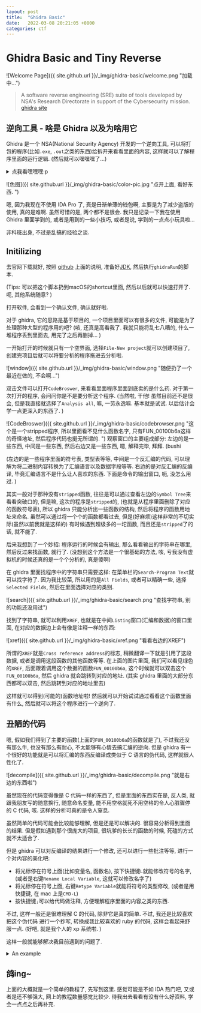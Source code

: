 ```yaml
---
layout: post
title:  "Ghidra Basic"
date:   2022-03-08 20:21:05 +0800
categories: ctf
---
```

# Ghidra Basic and Tiny Reverse
![Welcome Page]({{ site.github.url }}/_img/ghidra-basic/welcome.png "加载中...")

> A software reverse engineering (SRE) suite of tools developed by 
> NSA's Research Directorate in support of the Cybersecurity mission.    
> [ghidra site](https://ghidra-sre.org)

## 逆向工具 - 啥是 Ghidra 以及为啥用它
Ghidra 是一个 NSA(National Security Agency) 开发的一个逆向工具, 
可以将打包的程序(比如`.exe`, `.out`之类的东西)给拆开来看看里面的内容, 
这样就可以了解程序里面的运行逻辑. (然后就可以嘿嘿嘿了...)

<details>
<summary> 
点我看嘿嘿嘿:p 
</summary>

  <h3>逆向的个人理解</h3>

  不知道有没有人用过外挂, 破解软件还有注册机之类的东西, 
  嗯, 十分抱歉, 我用过的. QAQ, 不过现在基本上成为历史啦, 
  因为(钱包富裕了, bushi), 不, 是使用开源软件了. 

  啊, 扯远了. 就拿注册机来说明吧, 为什么逆向工程这么吸引我, 
  一个简单的例子: 

  {% highlight ruby %}
    print "Hello, what is your password: "
    get = gets.strip
    if get == "Lucky"
      puts "Yes! You're in. "
    else
      puts "Ah oh, something's wrong. "
    end
  {% endhighlight %}

  呀, 假如我们能够看到代码的话, 想要破解密码就是易如反掌的事. 
  这个就是逆向的一个想法吧: 得到一个程序, 然后将程序的逻辑进行分析, 
  最后将这个程序给 ban 了. 

  然而一般的什么要注册机的软件哪会直接吧代码给我呢... 稍微复杂一点的例子, 
  假如有一个被 gcc 编译的程序也就是一个二进制的程序, 然后就"看不到"代码了, 
  但是实际上并不是这样, 放到 ghidra 里面就可以看到反编译的汇编指令, 
  以及反汇编的伪代码, 等等. (甚至, 假如只是简单的编译的话, 还能看到代码呢, 
  比如说原来的程序里面的函数名称等等. )

  不过嘛, 知道会被这样干的开发商怎么可能会坐以待毙呢? 肯定会将这些函数名字删掉, 
  (stripped 的程序), 然后在程序里面加入混淆的代码, (就是恶心你这种逆向的人, 
  但是不怕, 我有耐心, TAT), 或者是用别的什么方式, 比如说虚拟指令, 又比如说, 
  给程序加壳(类似于压缩)等等. (虽然我不是很懂了, 毕竟才刚接触, 咳)

  大概的介绍就是这样了. (滑稽)

</details>

![色图]({{ site.github.url }}/_img/ghidra-basic/color-pic.jpg "点开上面, 看好东西. ")

嗯, 因为我现在不使用 IDA Pro 了, ~~真是日渐单薄的钱包啊~~, 主要是为了减少盗版的使用, 
真的是难啊. 虽然可惜的是, 两个都不是很会. 我只是记录一下我在使用 Ghidra 里面学到的, 
或者是用到的一些小技巧, 或者是说, 学到的一点点小玩具啦... 

非科班出身, 不过是乱搞的经验之谈. 

## Initilizing
去官网下载就好, 按照 [github](https://github.com/NationalSecurityAgency/ghidra) 
上面的说明, 准备好[JDK](https://adoptium.net/releases.html?variant=openjdk11&jvmVariant=hotspot),
然后执行`ghidraRun`的脚本. 

(Tips: 可以把这个脚本扔到macOS的shortcut里面, 然后以后就可以快速打开了. 呃, 
其他系统随意? )

打开软件, 会看到一个确认文件, 确认就好啦. 

对于 ghidra, 它的思路是基于项目的, 一个项目里面可以有很多的文件, 
可能是为了处理那种大型的程序用的吧? (咳, 还真是高看我了. 我就只能将乱七八糟的, 
什么一堆程序丢到里面去, 用完了之后再删掉... )

一开始打开的时候就只有一个空界面, 选择`File-New project`就可以创建项目了, 
创建完项目后就可以将要分析的程序拖进去分析啦. 

![window]({{ site.github.url }}/_img/ghidra-basic/window.png "随便扔了一个最近在做的, 不会啊...")

双击文件可以打开`CodeBroswer`, 来看看里面程序里面到底卖的是什么药. 
对于第一次打开的程序, 会问问你是不是要分析这个程序. (当然啦, 干他! 
虽然目前还不是很会, 但是我直接就选择了`Analysis all`, 嘛, 一劳永逸嘛. 
基本就是试试. 以后估计会学一点更深入的东西了. )

![CodeBroswer]({{ site.github.url }}/_img/ghidra-basic/codebrowser.png "这个是一个stripped程序, 所以里面看不见什么函数名字, 只有FUN_00100b6a这样的奇怪地址, 然后程序代码也挺无所谓的. ")
观察窗口的主要组成部分: 左边的是一些东西, 中间是一些东西, 然后右边又是一些东西, 
嗯, 解释完毕, 拜拜. (bushi

(左边的是一些程序里面的符号表, 类型表等等, 中间是一个反汇编的代码, 
可以理解为将二进制内容转换为了汇编语言以及数据字段等等. 右边的是对反汇编的反编译, 
毕竟汇编语言不是什么让人喜欢的东西. 下面是命令的输出窗口, 呃, 没怎么用过. )

其实一般对于那种没有`stripped`函数, 往往是可以通过查看左边的`Symbol Tree`来看看突破口的, 
但是嘛, 这次的程序是`stripped`的, (也就是从程序里面删除了对应的函数符号表), 
所以 ghidra 只能分析出一些函数的结构, 然后将程序的函数用地址来命名. 
虽然可以通过将一个个的函数都看过去, 但是(好麻烦)这样非常的不切实际(虽然以前我就是这样的)
有时候遇到超级多的一坨函数, 而且还是`stripped`了的话, 就不能了. 

后来我想到了一个妙招: 程序运行的时候会有输出, 那么看看输出的字符串在哪里, 然后反过来找函数, 
就行了. (没想到这个方法是一个很基础的方法, 咳, 亏我没有虚拟机的时候还真的是一个个分析的, 
真是傻啊)

在 ghidra 里面找程序中的字符串只需要这样: 在菜单栏的`Search-Program Text`就可以找字符了. 
因为我比较菜, 所以用的是`All Fields`, 或者可以精确一些, 选择`Selected Fields`, 
然后在里面选择对应的类别. 

![search]({{ site.github.url }}/_img/ghidra-basic/search.png "查找字符串, 别的功能还没用过")

找到了字符串, 就可以利用`XREF`, 也就是在中间`Listing`窗口(汇编和数据)的窗口里面, 
在对应的数据边上会有像是注释一样的东西: 

![xref]({{ site.github.url }}/_img/ghidra-basic/xref.png "看看右边的XREF")

所谓的`XREF`就是`Cross reference address`的标志, 稍微翻译一下就是引用了这段数据, 
或者是调用这段函数的其他函数等等. 在上面的图片里面, 我们可以看见绿色的`XREF`, 
后面跟着调用这个数据的函数`FUN_00100b6a`, 这个时候就可以双击这个`FUN_00100b6a`, 
然后 ghidra 就会跳转到对应的地址. (其实 ghidra 里面的大部分东西都可以双击, 
然后跳转到对应的地址里去)

这样就可以得到(可能的)函数地址啦! 然后就可以开始试试通过看看这个函数里面有什么, 
然后就可以将这个程序进行一个逆向了. 

## 丑陋的代码
嗯, 假如我们得到了主要的函数(上面的`FUN_00100b6a`的函数就是了), 
不过我还没有那么牛, 也没有那么有耐心, 不太能够有心情去搞汇编的逆向. 
但是 ghidra 有一个很好的功能就是可以将汇编的东西反编译成类似于 C 语言的伪代码, 
这样就很人性化了. 

![decompile]({{ site.github.url }}/_img/ghidra-basic/decompile.png "就是右边的东西啦")

虽然现在的代码变得像是 C 代码一样的东西了, 但是里面的东西实在是, 反人类, 
就跟我朋友写的随意换行, 随意命名变量, 能不用空格就死不用空格的令人心脏骤停的 C 代码, 
咳. 这样的分析可真的是令人窒息. 

虽然简单的代码可能会比较能够理解, 但是还是可以解决的. 很容易分析得到里面的结果. 
但是假如遇到那个很庞大的项目, 很坑爹的长长的函数的时候, 死磕的方式就不太适合了. 

但是 ghidra 可以对反编译的结果进行一个修改, 还可以进行一些批注等等, 
进行一个对内容的美化吧: 

* 将光标停在符号上面(比如变量名, 函数名), 按下快捷键`L`就能修改符号的名字, 
  (或者是右键`Rename Local Variable`, 这就可以修改名字了)
* 将光标停在符号上面, 右键`Retype Variable`就能将符号的类型修改, 
  (或者是用快捷键, 在 mac 上是`CMD-L`)
* 按快捷键`;`可以给代码做注释, 方便理解程序里面的内容之类的东西. 

不过, 这样一般还是很难理解 C 的代码, 除非它是真的简单. 不过, 我还是比较喜欢把这个伪代码
进行一个抄写, 转换成我比较喜欢的 ruby 的代码, 这样会看起来舒服一点. (好吧, 
就是我个人的 xp 系统啦. )

这样一般就能够解决我目前遇到的问题了. 

<details><summary> An example </summary>

来一个简单的例子: 先写一个程序. 

{% highlight C %}
#include <stdio.h>
#include <string.h>

int main()
{
  int cmp;
  char passwd[6];
  printf("I'm Lucky. \nWhat is your password: ");
  scanf("%5s", passwd);
  cmp = strcmp(passwd, "Magic");
  if (cmp == 0)
  {
    printf("Yes. \n");
  } else {
    printf("No. \n");
  }
}
{% endhighlight %}

虽然怎么说呢, 这个代码非常简单, 并且非常容易被破解, 用 ltrace 或者干脆 strings 
命令就可以将密码得到了. 呃, 不管, 我的编程水平可差了. 毕竟是业余的. 
<br>
用 gcc 编译完了以后再放到 ghidra 里面打开, (我没有删除符号表, 所以会简单一点)

{% highlight C %}

undefined4 entry(void)

{
  char *in_x1;
  char acStack30 [6];
  int local_18;
  undefined4 local_14;
  
  local_14 = 0;
  __stubs::_printf("I\'m Lucky. \nWhat is your password: ");
  __stubs::_scanf("%5s",in_x1);
  local_18 = __stubs::_strcmp(acStack30,"Magic");
  if (local_18 == 0) {
    __stubs::_printf("Yes. \n");
  }
  else {
    __stubs::_printf("No. \n");
  }
  return local_14;
}
{% endhighlight %}

啊, 坏了, 因为我为了偷懒, 所以直接用 mac 的 gcc 进行了一个编译, 
可能和 linux 的结果不一样, 也可能和 Windows 的结果不一样. 
并且还是 m1, 所以和 Intel 的 mac 的结果也是不一样的. 不过逆向的平台多样, 
很多时候我没得选. (其实就是懒), 直接美化就好了: 

{% highlight C %}
int main(void)

{
  char *in_x1;
  char passwd [6];
  int res;
  int ret;
  
  ret = 0;
  __stubs::_printf("I\'m Lucky. \nWhat is your password: ");
  __stubs::_scanf("%5s",in_x1);
  res = __stubs::_strcmp(passwd,"Magic");
  if (res == 0) {
    __stubs::_printf("Yes. \n");
  }
  else {
    __stubs::_printf("No. \n");
  }
  return ret;
}

{% endhighlight %}

现在至少看起来好看一点了, 对程序的结构也比较好懂了. 
(虽然实际的问题会难亿点点, 不过大体上差不多了. )

</details>

## 鸽ing~
上面的大概就是一个简单的教程了, 先写到这里. 感觉可能是不如 IDA 热门吧, 
又或者是还不够强大, 网上的教程数量感觉比较少. 待我出去看看有没有什么好资料, 
学会一点点之后再补充. 
